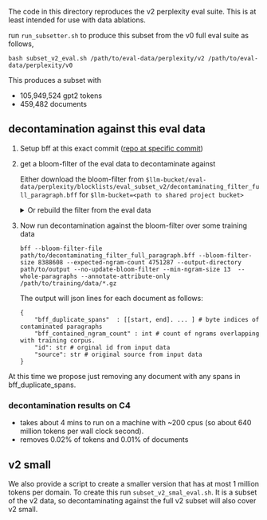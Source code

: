 The code in this directory reproduces the v2 perplexity eval suite. This is at least intended for use with data ablations.

run `run_subsetter.sh` to produce this subset from the v0 full eval suite as follows,

```
bash subset_v2_eval.sh /path/to/eval-data/perplexity/v2 /path/to/eval-data/perplexity/v0
```

This produces a subset with 
* 105,949,524 gpt2 tokens
* 459,482 documents

## decontamination against this eval data

1) Setup bff at this exact commit ([repo at specific commit](https://github.com/allenai/bff/tree/27e30eb64dea98796a4877ea80ea37de4cbe442f))
2) get a bloom-filter of the eval data to decontaminate against

    Either download the bloom-filter from `$llm-bucket/eval-data/perplexity/blocklists/eval_subset_v2/decontaminating_filter_full_paragraph.bff` for `$llm-bucket=<path to shared project bucket>`
    <details><summary> Or rebuild the filter from the eval data</summary>
        ```
        bff --bloom-filter-file path/to/decontaminating_filter_full_paragraph.bff --bloom-filter-size 8388608 --expected-ngram-count 4751287 --output-directory trash --filtering-threshold 1.0 --min-ngram-size 13  --whole-paragraphs --annotate-attribute-only `find /path/to/ai2-llm/eval-data/perplexity/v2/ -name *.gz`
        ```
    </details>

3) Now run decontamination against the bloom-filter over some training data
    ```
    bff --bloom-filter-file path/to/decontaminating_filter_full_paragraph.bff --bloom-filter-size 8388608 --expected-ngram-count 4751287 --output-directory path/to/output --no-update-bloom-filter --min-ngram-size 13  --whole-paragraphs --annotate-attribute-only /path/to/training/data/*.gz
    ```

    The output will json lines for each document as follows:
    ```
    {
        "bff_duplicate_spans"  : [[start, end]. ... ] # byte indices of contaminated paragraphs
        "bff_contained_ngram_count" : int # count of ngrams overlapping with training corpus.
        "id": str # orginal id from input data
        "source": str # original source from input data
    }
    ```

At this time we propose just removing any document with any spans in bff_duplicate_spans.


### decontamination results on C4
* takes about 4 mins to run on a machine with ~200 cpus (so about 640 million tokens per wall clock second).
* removes 0.02% of tokens and 0.01% of documents


## v2 small

We also provide a script to create a smaller version that has at most 1 million tokens per domain. To create this run `subset_v2_smal_eval.sh`. It is a subset of the v2 data, so decontaminating against the full v2 subset will also cover v2 small.